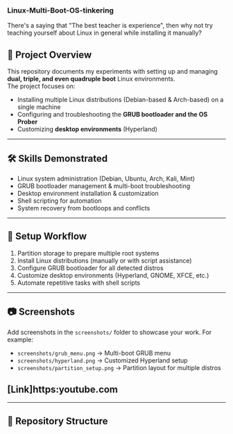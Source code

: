 ### Linux-Multi-Boot-OS-tinkering

There's a saying that "The best teacher is experience", then why not try teaching yourself about Linux in general while installing it manually?

## 📌 Project Overview
This repository documents my experiments with setting up and managing **dual, triple, and even quadruple boot** Linux environments.  
The project focuses on:
- Installing multiple Linux distributions (Debian-based & Arch-based) on a single machine
- Configuring and troubleshooting the **GRUB bootloader and the OS Prober**
- Customizing **desktop environments** (Hyperland)
  

---

## 🛠️ Skills Demonstrated
- Linux system administration (Debian, Ubuntu, Arch, Kali, Mint)
- GRUB bootloader management & multi-boot troubleshooting
- Desktop environment installation & customization
- Shell scripting for automation
- System recovery from bootloops and conflicts

---

## 🚀 Setup Workflow
1. Partition storage to prepare multiple root systems  
2. Install Linux distributions (manually or with script assistance)  
3. Configure GRUB bootloader for all detected distros  
4. Customize desktop environments (Hyperland, GNOME, XFCE, etc.)  
5. Automate repetitive tasks with shell scripts  

---

## 📷 Screenshots
Add screenshots in the `screenshots/` folder to showcase your work. For example:
- `screenshots/grub_menu.png` → Multi-boot GRUB menu
- `screenshots/hyperland.png` → Customized Hyperland setup
- `screenshots/partition_setup.png` → Partition layout for multiple distros

## [Link]https:youtube.com



---

## 📂 Repository Structure

